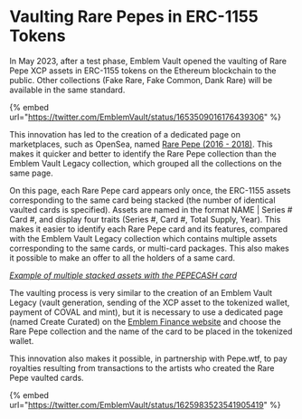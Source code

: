 # Vaulting Rare Pepes in ERC-1155 Tokens

In May 2023, after a test phase, Emblem Vault opened the vaulting of Rare Pepe XCP assets in ERC-1155 tokens on the Ethereum blockchain to the public. Other collections (Fake Rare, Fake Common, Dank Rare) will be available in the same standard.

{% embed url="https://twitter.com/EmblemVault/status/1653509016176439306" %}

This innovation has led to the creation of a dedicated page on marketplaces, such as OpenSea, named [Rare Pepe (2016 - 2018)](https://opensea.io/collection/rare-pepe-curated). This makes it quicker and better to identify the Rare Pepe collection than the Emblem Vault Legacy collection, which grouped all the collections on the same page.

On this page, each Rare Pepe card appears only once, the ERC-1155 assets corresponding to the same card being stacked (the number of identical vaulted cards is specified). Assets are named in the format NAME | Series # Card #, and display four traits (Series #, Card #, Total Supply, Year). This makes it easier to identify each Rare Pepe card and its features, compared with the Emblem Vault Legacy collection which contains multiple assets corresponding to the same cards, or multi-card packages. This also makes it possible to make an offer to all the holders of a same card.

[_Example of multiple stacked assets with the PEPECASH card_](https://opensea.io/assets/ethereum/0x7e6027a6a84fc1f6db6782c523efe62c923e46ff/13595189794038966744503192513260627100974597316797943678634960004611728262709)

The vaulting process is very similar to the creation of an Emblem Vault Legacy (vault generation, sending of the XCP asset to the tokenized wallet, payment of COVAL and mint), but it is necessary to use a dedicated page (named Create Curated) on the [Emblem Finance website](https://emblem.finance/createcurated) and choose the Rare Pepe collection and the name of the card to be placed in the tokenized wallet.

This innovation also makes it possible, in partnership with Pepe.wtf, to pay royalties resulting from transactions to the artists who created the Rare Pepe vaulted cards.

{% embed url="https://twitter.com/EmblemVault/status/1625983523541905419" %}

